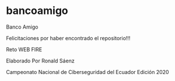 # bancoamigo
Banco Amigo

Felicitaciones por haber encontrado el repositorio!!!


Reto WEB FIRE

Elaborado Por Ronald Sáenz

Campeonato Nacional de Ciberseguridad del Ecuador Edición 2020
